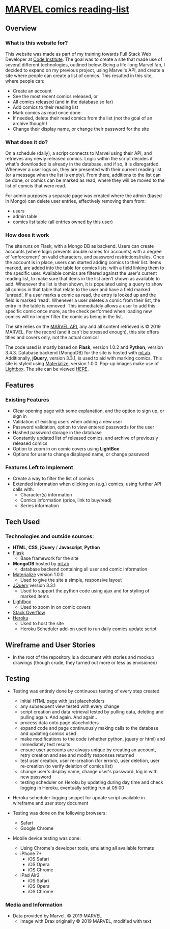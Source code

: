 # [MARVEL comics reading-list](https://readlist-msp3.herokuapp.com)

## Overview

### What is this website for?

This website was made as part of my training towards Full Stack Web Developer at [Code Institute](https://codeinstitute.net).
The goal was to create a site that made use of several different technologies, outlined below. 
Being a life-long Marvel fan, I decided to expand on my previous project, using Marvel's API, and create a site where people can create a list of comics.
This resulted in this site, where people can:

- Create an account
- See the most recent comics released, or
- All comics released (and in the database so far)
- Add comics to their reading list
- Mark comics as read once done
- If needed, delete their read comics from the list (not the goal of an archive though!)
- Change their display name, or change their password for the site

### What does it do?

On a schedule (daily), a script connects to Marvel using their API, and retrieves any newly released comics.
Logic within the script decides if what's downloaded is already in the database, and if so, it is disregarded.
Whenever a user logs on, they are presented with their current reading list (or a message when the list is empty).
From there, additions to the list can be done, or comics can be marked as read, where they will be moved to the list of comcis that were read.

For admin purposes a separate page was created where the admin (based in Mongo) can delete user entries, effectively removing them from:
- users
- admin table
- comics list table (all entries owned by this user)

### How does it work

The site runs on Flask, with a Mongo DB as backend. 
Users can create accounts (where logic prevents double names for accounts) with a degree of 'enforcement' on valid characters, and password restrictions/rules.
Once the account is in place, users can started adding comics to their list.
Items marked, are added into the table for comics lists, with a field linking them to the specific user.
Available comics are filtered against the user's current reading list, to make sure that items in the list aren't shown as available to add.
Whenever the list is then shown, it is populated using a query to show all comics in that table that relate to the user and have a field marked 'unread'.
If a user marks a comic as read, the entry is looked up and the field is marked 'read'. 
Whenever a user deletes a comic from their list, the entry in the table is removed. This immediately allows a user to add this specific comic once more, as 
the check performed when loading new comics will no longer filter the comic as being in the list.

The site relies on the [MARVEL API](https://developer.marvel.com), any and all content retrieved is © 2019 MARVEL.
For the record (and it can't be stressed enough), this site offers titles and covers only, not the actual comics!

The code used is mostly based on **Flask**, version 1.0.2 and **Python**, version 3.4.3.
Database backend (MongoDB) for the site is hosted with [mLab](https://mlab.com).
Additionally, **jQuery**, version 3.3.1, is used to aid with marking comics.
This site is styled using [Materialize](https://materializecss.com), version 1.0.0.
Pop-up images make use of [Lightbox](https://lokeshdhakar.com/projects/lightbox2/).
The site can be viewed [HERE](https://readlist-msp3.herokuapp.com).

## Features

### Existing Features
- Clear opening page with some explanation, and the option to sign up, or sign in
- Validation of existing users when adding a new user
- Password validation, option to view entered passwords for the user
- Hashed password storage in the database
- Constantly updated list of released comics, and archive of previously released comics
- Option to zoom in on comic covers using **LightBox**
- Options for user to change displayed name, or change password

### Features Left to Implement
- Create a way to filter the list of comics
- Extended information when clicking on (e.g.) comics, using further API calls with:
  - Character(s) information
  - Comics information (price, link to buy/read)
  - Series information

## Tech Used

### Technologies and outside sources:
- **HTML**, **CSS**, **jQuery** / **Javascript**, **Python**
- [Flask](http://flask.pocoo.org)
  - Base framework for the site
- **MongoDB** hosted by [mLab](https://mlab.com)
  - database backend containing all user and comic information
- [Materialize](http://materializecss.com/) version 1.0.0
  - Used to give the site a simple, responsive layout
- [JQuery](https://jquery.com) version 3.3.1
  - Used to support the python code using ajax and for styling of marked items
- [Lightbox](https://lokeshdhakar.com/projects/lightbox2/)
  - Used to zoom in on comic covers
- [Stack Overflow](https://stackoverflow.com/)
- [Heroku](https://dashboard.heroku.com)
  - Used to host the site
  - Heroku Scheduler add-on used to run daily comics update script

## Wireframe and User Stories
- In the root of the repository is a document with stories and mockup drawings (though crude, they turned out more or less as envisioned)

## Testing
- Testing was entirely done by continuous testing of every step created
  - initial HTML page with just placeholders
  - any subsequent view tested with every change
  - script creation and data retrieval tested by pulling data, deleting and pulling again. And again. And again..
  - process data onto page placeholders
  - expand code and page continuously making calls to the database and updating comics used
  - make modifications to the code (whether python, jquery or html) and immediately test results
  - ensure user accounts are always unique by creating an account, retry creation and see and modify responses returned
  - test user creation, user re-creation (for errors), user deletion, user re-creation (to verify deletion of comics list)
  - change user's display name, change user's password, log in with new password
  - testing scheduler on Heroku by updating during day time and check logging in Heroku, eventually setting run at 05:00
- Heroku scheduler logging snippet for update script available in wireframe and user story document
  
- Testing was done on the following browsers:
  - Safari
  - Google Chrome
  
- Mobile device testing was done:
  - Using Chrome's developer tools, emulating all available formats
  - iPhone 7+
    - iOS Safari
    - iOS Opera
    - iOS Chrome
  - iPad Air2
    - iOS Safari
    - iOS Opera
    - iOS Chrome

### Media and Information
- Data provided by Marvel. © 2019 MARVEL
  - Image with Drax originally © 2019 MARVEL, modified with text
